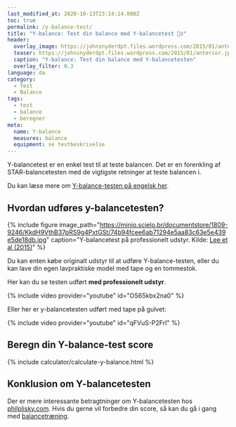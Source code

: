 ```yaml
---
last_modified_at: 2020-10-13T23:14:14.000Z
toc: true
permalink: /y-balance-test/
title: "Y-balance: Test din balance med Y-balancetest 🤹‍♀️"
header:
  overlay_image: https://johnsnyderdpt.files.wordpress.com/2015/01/anterior.jpg?w=1440
  teaser: https://johnsnyderdpt.files.wordpress.com/2015/01/anterior.jpg?w=1440
  caption: "Y-balance: Test din balance med Y-balancetesten"
  overlay_filter: 0.3
language: da
category:
  - Test
  - Balance
tags:
  - test
  - balance
  - beregner
meta:
  name: Y-balance
  measures: balance
  equipment: se testbeskrivelse
---
```


Y-balancetest er en enkel test til at teste balancen. Det er en forenkling af STAR-balancetesten med de vigtigste retninger at teste balancen i.

Du kan læse mere om [Y-balance-testen på engelsk her](https://www.scienceforsport.com/y-balance-test/).

## Hvordan udføres y-balancetesten?

{% include figure image_path="https://minio.scielo.br/documentstore/1809-9246/KkdH9VthB37pRS9g4PxtGSt/74b94fcee6ab71294e5aa83c63e5e439e5de18db.jpg" caption="Y-balancetest på professionelt udstyr. Kilde: [Lee et al (2015)](https://www.scielo.br/scielo.php?script=sci_arttext&pid=S1413-35552015000300227)" %}

Du kan enten købe originalt udstyr til at udføre Y-balance-testen, eller du kan lave din egen lavpraktiske model med tape og en tommestok.

Her kan du se testen udført **med professionelt udstyr**.

{% include video provider="youtube" id="OS65kbx2na0" %}

Eller her er y-balancetesten udført med tape på gulvet:

{% include video provider="youtube" id="qFVuS-P2FrI" %}

## Beregn din Y-balance-test score

{% include calculator/calculate-y-balance.html %}

## Konklusion om Y-balancetesten

Der er mere interessante betragtninger om Y-balancetesten hos [philplisky.com](https://philplisky.com/). Hvis du gerne vil forbedre din score, så kan du gå i gang med [balancetræning](/balance/).
